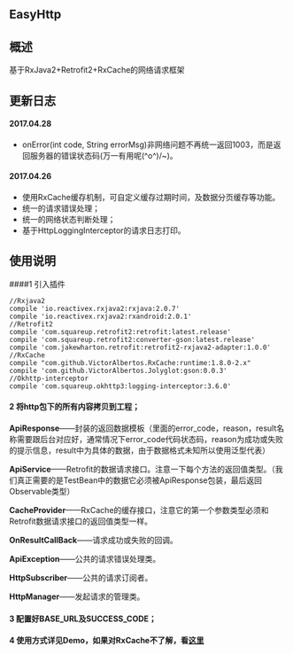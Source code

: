 
## EasyHttp

## 概述
基于RxJava2+Retrofit2+RxCache的网络请求框架

## 更新日志
#### 2017.04.28
* onError(int code, String errorMsg)非网络问题不再统一返回1003，而是返回服务器的错误状态码(万一有用呢\(^o^)/~)。

#### 2017.04.26
* 使用RxCache缓存机制，可自定义缓存过期时间，及数据分页缓存等功能。
* 统一的请求错误处理；
* 统一的网络状态判断处理；
* 基于HttpLoggingInterceptor的请求日志打印。

## 使用说明

####1 引入插件

    //Rxjava2
    compile 'io.reactivex.rxjava2:rxjava:2.0.7'
    compile 'io.reactivex.rxjava2:rxandroid:2.0.1'
    //Retrofit2
    compile 'com.squareup.retrofit2:retrofit:latest.release'
    compile 'com.squareup.retrofit2:converter-gson:latest.release'
    compile 'com.jakewharton.retrofit:retrofit2-rxjava2-adapter:1.0.0'
    //RxCache
    compile "com.github.VictorAlbertos.RxCache:runtime:1.8.0-2.x"
    compile 'com.github.VictorAlbertos.Jolyglot:gson:0.0.3'
    //Okhttp-interceptor
    compile 'com.squareup.okhttp3:logging-interceptor:3.6.0'

#### 2 将http包下的所有内容拷贝到工程；

**ApiResponse**——封装的返回数据模板（里面的error_code，reason，result名称需要跟后台对应好，通常情况下error_code代码状态码，reason为成功或失败的提示信息，result中为具体的数据，由于数据格式未知所以使用泛型代表）

**ApiService**——Retrofit的数据请求接口。注意一下每个方法的返回值类型。（我们真正需要的是TestBean中的数据它必须被ApiResponse包装，最后返回Observable类型）

**CacheProvider**——RxCache的缓存接口，注意它的第一个参数类型必须和Retrofit数据请求接口的返回值类型一样。

**OnResultCallBack**——请求成功或失败的回调。

**ApiException**——公共的请求错误处理类。

**HttpSubscriber**——公共的请求订阅者。

**HttpManager**——发起请求的管理类。

#### 3 配置好BASE_URL及SUCCESS_CODE；
#### 4 使用方式详见Demo，如果对RxCache不了解，看[这里](https://github.com/VictorAlbertos/RxCache)

